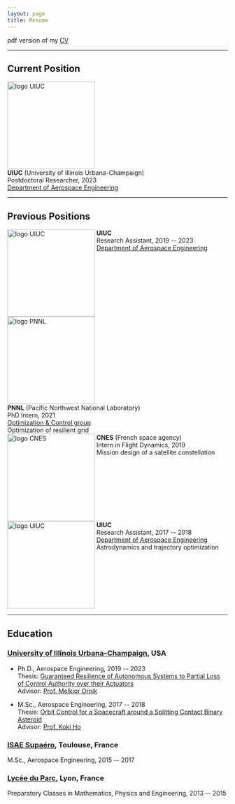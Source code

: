 ```yaml
---
layout: page
title: Resume
---
```



pdf version of my [CV](/assets/CV.pdf)

---

## Current Position

<div style="display:inline-block;vertical-align:top;">
    <a href="https://illinois.edu/"><img src="{{ site.baseurl }}/assets/UIUC.png" alt="logo UIUC" width="200" /></a>
</div>
<div style="display:inline-block;">
  <div><strong>UIUC</strong> (University of Illinois Urbana-Champaign)</div>
  <div>Postdoctoral Researcher, 2023</div>
  <div><a href="https://aerospace.illinois.edu/">Department of Aerospace Engineering</a></div>
</div>


---

## Previous Positions

<div style="display:inline-block;vertical-align:top;">
    <a href="https://illinois.edu/"><img src="{{ site.baseurl }}/assets/UIUC.png" alt="logo UIUC" width="200" /></a>
</div>
<div style="display:inline-block;">
  <div><strong>UIUC</strong></div>
  <div>Research Assistant, 2019 -- 2023</div>
  <div><a href="https://aerospace.illinois.edu/">Department of Aerospace Engineering</a></div>
</div>

<br>

<div style="display:inline-block;vertical-align:top;">
    <a href="https://www.pnnl.gov/"><img src="{{ site.baseurl }}/assets/PNNL.png" alt="logo PNNL" width="200" /></a>
</div>
<div style="display:inline-block;">
  <div><strong>PNNL</strong> (Pacific Northwest National Laboratory)</div>
  <div>PhD Intern, 2021</div>
  <div><a href="https://www.pnnl.gov/electricity-infrastructure-buildings-division-groups">Optimization & Control group</a></div>
  <div>Optimization of resilient grid</div>
</div>

<br>

<div style="display:inline-block;vertical-align:top;">
    <a href="https://cnes.fr/en"><img src="{{ site.baseurl }}/assets/CNES_logo.jpg" alt="logo CNES" width="200" /></a>
</div>
<div style="display:inline-block;">
  <div><strong>CNES</strong> (French space agency)</div>
  <div>Intern in Flight Dynamics, 2019</div>
  <div>Mission design of a satellite constellation</div>
</div>

<br>

<div style="display:inline-block;vertical-align:top;">
    <a href="https://illinois.edu/"><img src="{{ site.baseurl }}/assets/UIUC.png" alt="logo UIUC" width="200" /></a>
</div>
<div style="display:inline-block;">
  <div><strong>UIUC</strong></div>
  <div>Research Assistant, 2017 -- 2018</div>
  <div><a href="https://aerospace.illinois.edu/">Department of Aerospace Engineering</a></div>
  <div>Astrodynamics and trajectory optimization</div>
</div>





---

## Education

### [University of Illinois Urbana-Champaign](https://aerospace.illinois.edu), USA
- Ph.D., Aerospace Engineering, 2019 -- 2023 <br>
  Thesis: [Guaranteed Resilience of Autonomous Systems to Partial Loss of Control Authority over their Actuators]() <br>
  Advisor: [Prof. Melkior Ornik](https://mornik.web.illinois.edu/)

- M.Sc., Aerospace Engineering, 2017 -- 2018 <br>
  Thesis: [Orbit Control for a Spacecraft around a Splitting Contact Binary Asteroid](https://www.ideals.illinois.edu/items/109882) <br>
  Advisor: [Prof. Koki Ho](https://ae.gatech.edu/directory/person/koki-ho)



### [ISAE Supaéro](https://www.isae-supaero.fr/en/), Toulouse, France
M.Sc., Aerospace Engineering, 2015 -- 2017

### [Lycée du Parc](https://lyceeduparc.fr/ldp/rubrique1.html), Lyon, France 
Preparatory Classes in Mathematics, Physics and Engineering, 2013 -- 2015


